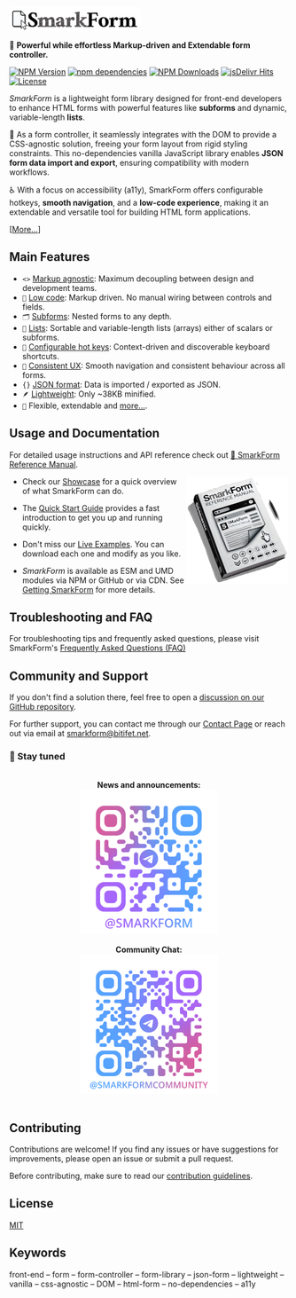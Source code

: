[![SmarkForm Logo](docs/assets/SmarkForm_logo.png)](https://www.npmjs.com/package/smarkform)

🚀 **Powerful while effortless Markup-driven and Extendable form controller.**

[![NPM Version][npm-image]][npm-url]
[![npm dependencies][dependencies-image]][dependencies-url]
[![NPM Downloads][downloads-image]][downloads-url]
[![jsDelivr Hits][cdnhits-image]][cdnhits-url]
[![License][license-image]][license-url]
<!-- Highlighting fix: []() -->

*SmarkForm* is a lightweight form library designed for front-end developers to
enhance HTML forms with powerful features like **subforms** and dynamic,
variable-length **lists**.

🔧 As a form controller, it seamlessly integrates with the DOM to provide a
CSS-agnostic solution, freeing your form layout from rigid styling constraints.
This no-dependencies vanilla JavaScript library enables **JSON form data import
and export**, ensuring compatibility with modern workflows.

♿ With a focus on accessibility (a11y), SmarkForm offers configurable hotkeys,
**smooth navigation**, and a **low-code experience**, making it an extendable
and versatile tool for building HTML form applications.

\[[More...](https://smarkform.bitifet.net/about/introduction)\]


## Main Features

  * `<>` [Markup agnostic](https://smarkform.bitifet.net/about/features#markup-agnostic):
    Maximum decoupling between design and development teams.
  * `🧩` [Low code](https://smarkform.bitifet.net/about/features#easy-to-use-low-code):
    Markup driven. No manual wiring between controls and fields.
  * `🗂` [Subforms](https://smarkform.bitifet.net/about/features#nestable-forms):
    Nested forms to any depth.
  * `📑` [Lists](https://smarkform.bitifet.net/about/features#variable-length-lists):
    Sortable and variable-length lists (arrays) either of scalars or subforms.
  * `🫳` [Configurable hot keys](https://smarkform.bitifet.net/about/features#context-driven-hotkeys):
    Context-driven and discoverable keyboard shortcuts.
  * `🫶` [Consistent UX](https://smarkform.bitifet.net/about/features#consistent-user-experience):
    Smooth navigation and consistent behaviour across all forms.
  * `{}` [JSON format](https://smarkform.bitifet.net/about/features#json-based):
    Data is imported / exported as JSON.
  * `🪶` [Lightweight](https://smarkform.bitifet.net/about/features#lightweight-yet-highly-compatible):
    Only ~38KB minified.
  * `💪` Flexible, extendable and
    [more...](https://smarkform.bitifet.net/about/features ).


## Usage and Documentation

For detailed usage instructions and API reference check out [📔 SmarkForm
Reference Manual](https://smarkform.bitifet.net).

<a href="https://smarkform.bitifet.net">
<img align="right" alt="Reference Manual" src="docs/assets/ReferenceManual.png" />
</a>

  * Check our [Showcase](https://smarkform.bitifet.net/about/showcase) for a 
    quick overview of what SmarkForm can do.

  * The [Quick Start
    Guide](https://smarkform.bitifet.net/getting_started/quick_start) provides
    a fast introduction to get you up and running quickly.

  * Don't miss our [Live
    Examples](https://smarkform.bitifet.net/resources/examples). You can
    download each one and modify as you like.

  * *SmarkForm* is available as ESM and UMD modules via NPM or GitHub or via
    CDN. See [Getting
    SmarkForm](https://smarkform.bitifet.net/getting_started/getting_smarkform)
    for more details.


## Troubleshooting and FAQ

For troubleshooting tips and frequently asked questions, please visit
SmarkForm's [Frequently Asked Questions
(FAQ)](https://smarkform.bitifet.net/about/faq)


## Community and Support

If you don't find a solution there, feel free to open a [discussion on our
GitHub repository](https://github.com/bitifet/SmarkForm/discussions).

For further support, you can contact me through our [Contact
Page](https://smarkform.bitifet.net/community/contact) or reach out via email at [smarkform@bitifet.net](mailto:smarkform@bitifet.net).


### 🚀 Stay tuned

<div style="display: flex; flex-wrap: wrap; justify-content: center; gap: 1rem; padding: 1rem;">
  <div style="flex: 1; max-width: 40%; min-width: 250px; text-align: center;">
    <b>News and announcements:</b>
    <a href="https://t.me/smarkform" rel="noopener noreferrer">
    <img src="https://raw.githubusercontent.com/bitifet/SmarkForm/main/docs/assets/Telegram_Channel.png" alt="SmarkForm Telegram Channel" style="width: 100%; height: auto;">
    </a>
  </div>
  <div style="flex: 1; max-width: 40%; min-width: 250px; text-align: center;">
    <b>Community Chat:</b>
    <a href="https://t.me/SmarkFormCommunity" rel="noopener noreferrer">
    <img src="https://raw.githubusercontent.com/bitifet/SmarkForm/main/docs/assets/Telegram_Community.png" alt="SmarkForm Telegram Community" style="width: 100%; height: auto;">
    </a>
  </div>
</div>


## Contributing

Contributions are welcome! If you find any issues or have suggestions for improvements, please open an issue or submit a pull request.

Before contributing, make sure to read our [contribution guidelines](CONTRIBUTING.md).


## License

  [MIT](LICENSE)


## Keywords

front-end – form – form-controller – form-library – json-form – lightweight –
vanilla – css-agnostic – DOM – html-form – no-dependencies – a11y




[npm-image]: https://img.shields.io/npm/v/smarkform.svg
[npm-url]: https://npmjs.org/package/smarkform
[dependencies-image]: https://img.shields.io/badge/dependencies-0-green
[dependencies-url]: https://www.npmjs.com/package/smarkform?activeTab=dependencies
[downloads-image]: https://img.shields.io/npm/dm/smarkform.svg
[downloads-url]: https://npmjs.org/package/smarkform
[cdnhits-image]: https://data.jsdelivr.com/v1/package/npm/smarkform/badge?style=rounded
[cdnhits-url]: https://www.jsdelivr.com/package/npm/smarkform
[license-image]: https://img.shields.io/badge/license-MIT-brightgreen.svg
[license-url]: https://opensource.org/licenses/MIT

